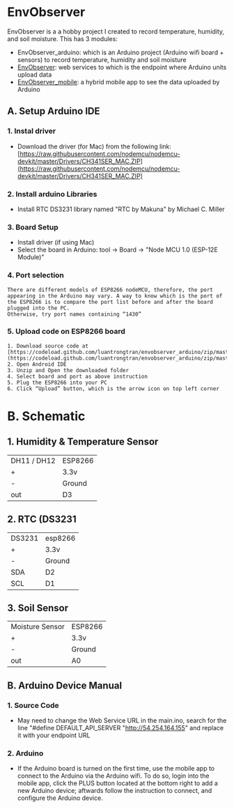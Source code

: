 
# EnvObserver

EnvObserver is a a hobby project I created to record temperature, humidity, and soil moisture. This has 3 modules:

*   EnvObserver_arduino: which is an Arduino project (Arduino wifi board + sensors) to record temperature, humidity and soil moisture
*   [EnvObserver](https://github.com/luantrongtran/envobserver): web services to which is the endpoint where Arduino units upload data
*  [EnvObserver\_mobile](https://github.com/luantrongtran/envobservers_mobile): a hybrid mobile app to see the data uploaded by Arduino


## A. Setup Arduino IDE
### 1. Instal driver
*   Download the driver (for Mac) from the following link:
[https://raw.githubusercontent.com/nodemcu/nodemcu-devkit/master/Drivers/CH341SER_MAC.ZIP](https://raw.githubusercontent.com/nodemcu/nodemcu-devkit/master/Drivers/CH341SER_MAC.ZIP)



### 2. Install arduino Libraries
*   Install RTC DS3231 library named "RTC by Makuna" by Michael C. Miller




### 3. Board Setup
*   Install driver (if using Mac)
*   Select the board in Arduino: tool -> Board -> "Node MCU 1.0 (ESP-12E Module)"




### 4. Port selection

    There are different models of ESP8266 nodeMCU, therefore, the port appearing in the Arduino may vary. A way to know which is the port of the ESP8266 is to compare the port list before and after the board plugged into the PC.
    Otherwise, try port names containing “1430”

### 5. Upload code on ESP8266 board
    1. Download source code at [https://codeload.github.com/luantrongtran/envobserver_arduino/zip/master](https://codeload.github.com/luantrongtran/envobserver_arduino/zip/master) 
    2. Open Android IDE
    3. Unzip and Open the downloaded folder
    4. Select board and port as above instruction
    5. Plug the ESP8266 into your PC
    6. Click “Upload” button, which is the arrow icon on top left corner
 





# B. Schematic
## 1. Humidity & Temperature Sensor

<table>
  <tr>
   <td>
DH11 / DH12
   </td>
   <td>ESP8266
   </td>
  </tr>
  <tr>
   <td>+
   </td>
   <td>3.3v
   </td>
  </tr>
  <tr>
   <td>-
   </td>
   <td>Ground
   </td>
  </tr>
  <tr>
   <td>out
   </td>
   <td>D3
   </td>
  </tr>
</table>




## 2. RTC (DS3231

<table>
  <tr>
   <td>
DS3231
   </td>
   <td>esp8266
   </td>
  </tr>
  <tr>
   <td>+
   </td>
   <td>3.3v
   </td>
  </tr>
  <tr>
   <td>-
   </td>
   <td>Ground
   </td>
  </tr>
  <tr>
   <td>SDA
   </td>
   <td>D2
   </td>
  </tr>
  <tr>
   <td>SCL
   </td>
   <td>D1
   </td>
  </tr>
</table>




## 3. Soil Sensor

<table>
  <tr>
   <td>
Moisture Sensor
   </td>
   <td>ESP8266
   </td>
  </tr>
  <tr>
   <td>+
   </td>
   <td>3.3v
   </td>
  </tr>
  <tr>
   <td>-
   </td>
   <td>Ground
   </td>
  </tr>
  <tr>
   <td>out
   </td>
   <td>A0
   </td>
  </tr>
</table>

## B. Arduino Device Manual
### 1. Source Code
* May need to change the Web Service URL in the main.ino, search for the line "#define DEFAULT_API_SERVER "http://54.254.164.155" and replace it with your endpoint URL
### 2. Arduino
* If the Arduino board is turned on the first time, use the mobile app to connect to the Arduino via the Arduino wifi. To do so, login into the mobile app, click the PLUS button located at the bottom right to add a new Arduino device; aftwards follow the instruction to connect, and configure the Arduino device.


# 


